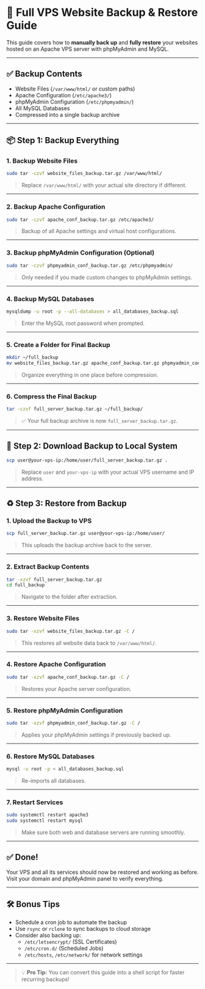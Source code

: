 
# 🔄 Full VPS Website Backup & Restore Guide

This guide covers how to **manually back up** and **fully restore** your websites hosted on an Apache VPS server with phpMyAdmin and MySQL.

---

## ✅ Backup Contents

- Website Files (`/var/www/html/` or custom paths)
- Apache Configuration (`/etc/apache3/`)
- phpMyAdmin Configuration (`/etc/phpmyadmin/`)
- All MySQL Databases
- Compressed into a single backup archive

---

## 📦 Step 1: Backup Everything

### 1. Backup Website Files

```bash
sudo tar -czvf website_files_backup.tar.gz /var/www/html/
```

> Replace `/var/www/html/` with your actual site directory if different.

---

### 2. Backup Apache Configuration

```bash
sudo tar -czvf apache_conf_backup.tar.gz /etc/apache3/
```

> Backup of all Apache settings and virtual host configurations.

---

### 3. Backup phpMyAdmin Configuration (Optional)

```bash
sudo tar -czvf phpmyadmin_conf_backup.tar.gz /etc/phpmyadmin/
```

> Only needed if you made custom changes to phpMyAdmin settings.

---

### 4. Backup MySQL Databases

```bash
mysqldump -u root -p --all-databases > all_databases_backup.sql
```

> Enter the MySQL root password when prompted.

---

### 5. Create a Folder for Final Backup

```bash
mkdir ~/full_backup
mv website_files_backup.tar.gz apache_conf_backup.tar.gz phpmyadmin_conf_backup.tar.gz all_databases_backup.sql ~/full_backup/
```

> Organize everything in one place before compression.

---

### 6. Compress the Final Backup

```bash
tar -czvf full_server_backup.tar.gz ~/full_backup/
```

> ✅ Your full backup archive is now `full_server_backup.tar.gz`.

---

## 💾 Step 2: Download Backup to Local System

```bash
scp user@your-vps-ip:/home/user/full_server_backup.tar.gz .
```

> Replace `user` and `your-vps-ip` with your actual VPS username and IP address.

---

## ♻️ Step 3: Restore from Backup

### 1. Upload the Backup to VPS

```bash
scp full_server_backup.tar.gz user@your-vps-ip:/home/user/
```

> This uploads the backup archive back to the server.

---

### 2. Extract Backup Contents

```bash
tar -xzvf full_server_backup.tar.gz
cd full_backup
```

> Navigate to the folder after extraction.

---

### 3. Restore Website Files

```bash
sudo tar -xzvf website_files_backup.tar.gz -C /
```

> This restores all website data back to `/var/www/html/`.

---

### 4. Restore Apache Configuration

```bash
sudo tar -xzvf apache_conf_backup.tar.gz -C /
```

> Restores your Apache server configuration.

---

### 5. Restore phpMyAdmin Configuration

```bash
sudo tar -xzvf phpmyadmin_conf_backup.tar.gz -C /
```

> Applies your phpMyAdmin settings if previously backed up.

---

### 6. Restore MySQL Databases

```bash
mysql -u root -p < all_databases_backup.sql
```

> Re-imports all databases.

---

### 7. Restart Services

```bash
sudo systemctl restart apache3
sudo systemctl restart mysql
```

> Make sure both web and database servers are running smoothly.

---

## ✅ Done!

Your VPS and all its services should now be restored and working as before.  
Visit your domain and phpMyAdmin panel to verify everything.

---

## 🛠️ Bonus Tips

- Schedule a cron job to automate the backup
- Use `rsync` or `rclone` to sync backups to cloud storage
- Consider also backing up:
  - `/etc/letsencrypt/` (SSL Certificates)
  - `/etc/cron.d/` (Scheduled Jobs)
  - `/etc/hosts`, `/etc/network/` for network settings

---

> 💡 **Pro Tip:** You can convert this guide into a shell script for faster recurring backups!
